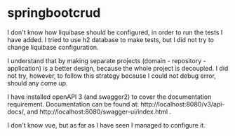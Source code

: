 # springbootcrud

I don't know how liquibase should be configured, in order to run the tests I have added. I tried to use h2 database to make tests, but I did not try to change liquibase configuration.

I understand that by making separate projects (domain - repository - application) is a better design, because the whole project is decoupled. I did not try, however, to follow this strategy because I could not debug error, should any come up.

I have installed openAPI 3 (and swagger2) to cover the documentation requirement. Documentation can be found at: http://localhost:8080/v3/api-docs/, and http://localhost:8080/swagger-ui/index.html .

I don't know vue, but as far as I have seen I managed to configure it.
